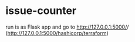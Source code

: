 # issue-counter
run is as Flask app and go to http://127.0.0.1:5000/<org>/<repo> (http://127.0.0.1:5000/hashicorp/terraform)
